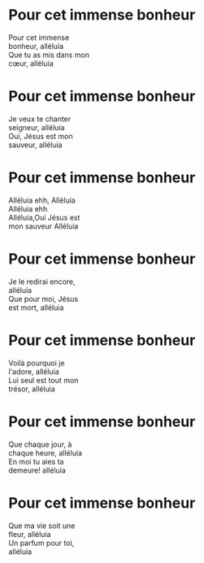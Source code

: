 # Pour cet immense bonheur  
Pour cet immense  
bonheur, alléluia  
Que tu as mis dans mon  
cœur, alléluia  

# Pour cet immense bonheur  
Je veux te chanter  
seigneur, alléluia  
Oui, Jésus est mon  
sauveur, alléluia  

# Pour cet immense bonheur  
Alléluia ehh, Alléluia  
Alléluia ehh  
Alléluia,Oui Jésus est  
mon sauveur Alléluia  

# Pour cet immense bonheur  
Je le redirai encore,  
alléluia  
Que pour moi, Jésus  
est mort, alléluia  

# Pour cet immense bonheur  
Voilà pourquoi je  
l'adore, alléluia  
Lui seul est tout mon  
trésor, alléluia  

# Pour cet immense bonheur  
Que chaque jour, à  
chaque heure, alléluia  
En moi tu aies ta  
demeure! alléluia  

# Pour cet immense bonheur  
Que ma vie soit une  
fleur, alléluia  
Un parfum pour toi,  
alléluia  
